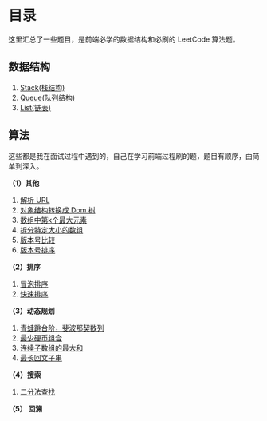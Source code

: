 # 目录

这里汇总了一些题目，是前端必学的数据结构和必刷的 LeetCode 算法题。

## 数据结构

1. [Stack(栈结构)](./d-stack.md)
1. [Queue(队列结构)](./d-queue.md)
1. [List(链表)](./d-queue.md)


## 算法

这些都是我在面试过程中遇到的，自己在学习前端过程刷的题，题目有顺序，由简单到深入。

**（1）其他**

1. [解析 URL](./parsing-url.md)
1. [对象结构转换成 Dom 树](./conversion.md)
1. [数组中第k个最大元素](./k-largest-el.md)
1. [拆分特定大小的数组](./chunk.md)
1. [版本号比较](./compare-version.md)
1. [版本号排序](./version-sort.md)

**（2）排序**

1. [冒泡排序]()
1. [快速排序](./quick-sort.md)

**（3）动态规划**

1. [青蛙跳台阶，斐波那契数列](./num-ways.md)
1. [最少硬币组合](./coin-change.md)
1. [连续子数组的最大和](./max-sub-nums.md)
1. [最长回文子串](./longest-palindrome.md)

**（4）搜索**

1. [二分法查找](./binary-search.md)

**（5） 回溯**
